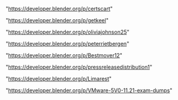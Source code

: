 "https://developer.blender.org/p/certscart"

"https://developer.blender.org/p/getkeel"

"https://developer.blender.org/p/oliviajohnson25"

"https://developer.blender.org/p/peterrietbergen"

"https://developer.blender.org/p/Bestmover12"

"https://developer.blender.org/p/pressreleasedistribution1"

"https://developer.blender.org/p/Limarest"

"https://developer.blender.org/p/VMware-5V0-11.21-exam-dumps"

